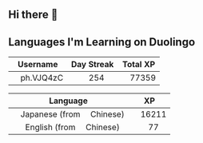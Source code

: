 ## Hi there 👋
## Languages I'm Learning on Duolingo
<!--START_SECTION:duolingoStats-->
<!-- Automatically generated with https://github.com/centrumek/duolingo-readme-stats-->

| Username | Day Streak | Total XP |
|:---:|:---:|:---:|
| <img src="https://raw.githubusercontent.com/centrumek/duolingo-readme-stats/main/assets/duolingo.png" height="12"> ph.VJQ4zC | <img src="https://raw.githubusercontent.com/centrumek/duolingo-readme-stats/main/assets/streakinactive.svg" height="12"> 254 | <img src="https://raw.githubusercontent.com/centrumek/duolingo-readme-stats/main/assets/xp.svg" height="12"> 77359 | <img src="https://raw.githubusercontent.com/centrumek/duolingo-readme-stats/main/assets/xp.svg" height="12"> 0 |

| Language | XP |
|:---:|:---:|
| <img src="https://raw.githubusercontent.com/centrumek/duolingo-readme-stats/main/assets/langs/japanese.svg" height="12"> Japanese (from <img src="https://raw.githubusercontent.com/centrumek/duolingo-readme-stats/main/assets/langs/chinese.svg" height="12"> Chinese) | <img src="https://raw.githubusercontent.com/centrumek/duolingo-readme-stats/main/assets/xp.svg" height="12"> 16211 |
| <img src="https://raw.githubusercontent.com/centrumek/duolingo-readme-stats/main/assets/langs/english.svg" height="12"> English (from <img src="https://raw.githubusercontent.com/centrumek/duolingo-readme-stats/main/assets/langs/chinese.svg" height="12"> Chinese) | <img src="https://raw.githubusercontent.com/centrumek/duolingo-readme-stats/main/assets/xp.svg" height="12"> 77 |

<!--END_SECTION:duolingoStats-->
